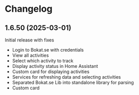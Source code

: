 # Changelog

## 1.6.50 (2025-03-01)

Initial release with fixes

- Login to Bokat.se with credentials
- View all activities
- Select which activity to track
- Display activity status in Home Assistant
- Custom card for displaying activities
- Services for refreshing data and selecting activities 
- Separated Bokat.se Lib into standalone library for parsing
- Custom card